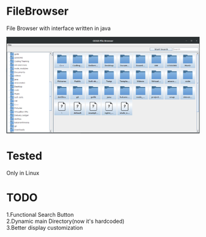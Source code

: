 # FileBrowser
File Browser with interface written in java

![File Browser Preview](https://github.com/NickAnge/FileBrowser/blob/master/preview.png)


# Tested
Only in Linux

# TODO

1.Functional Search Button\
2.Dynamic main Directory(now it's hardcoded)\
3.Better display customization
